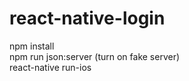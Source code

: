 # react-native-login
npm install <br>
npm run json:server (turn on fake server) <br>
react-native run-ios
